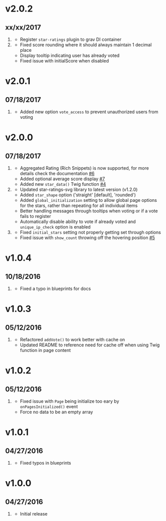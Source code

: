# v2.0.2
## xx/xx/2017

1. [](#improved)
    * Register `star-ratings` plugin to grav DI container
1. [](#bugfix)
    * Fixed score rounding where it should always maintain 1 decimal place
    * Display tooltip indicating user has already voted
    * Fixed issue with initialScore when disabled

# v2.0.1
## 07/18/2017

1. [](#new)
    * Added new option `vote_access` to prevent unauthorized users from voting

# v2.0.0
## 07/18/2017

1. [](#new)
    * Aggregated Rating (Rich Snippets) is now supported, for more details check the documentation [#6](https://github.com/getgrav/grav-plugin-star-ratings/issues/6)
    * Added optional average score display [#7](https://github.com/getgrav/grav-plugin-star-ratings/issues/7)
    * Added new `star_data()` Twig function [#4](https://github.com/getgrav/grav-plugin-star-ratings/issues/4)
1. [](#improved)
    * Updated star-ratings-svg library to latest version (v1.2.0)
    * Added `star_shape` option ('straight' [default], 'rounded')
    * Added `global_initialization` setting to allow global page options for the stars, rather than repeating for all individual items
    * Better handling messages through tooltips when voting or if a vote fails to register
    * Automatically disable ability to vote if already voted and `unique_ip_check` option is enabled
1. [](#bugfix)
    * Fixed `initial_stars` setting not properly getting set through options
    * Fixed issue with `show_count` throwing off the hovering position [#5](https://github.com/getgrav/grav-plugin-star-ratings/issues/5)

# v1.0.4
## 10/18/2016

1. [](#bugfix)
    * Fixed a typo in blueprints for docs

# v1.0.3
## 05/12/2016

1. [](#bugfix)
    * Refactored `addVote()` to work better with cache on
    * Updated README to reference need for cache off when using Twig function in page content

# v1.0.2
## 05/12/2016

1. [](#bugfix)
    * Fixed issue with `Page` being initialize too eary by `onPagesInitialized()` event
    * Force no data to be an empty array

# v1.0.1
## 04/27/2016

1. [](#new)
    * Fixed typos in blueprints

# v1.0.0
## 04/27/2016

1. [](#new)
    * Initial release
